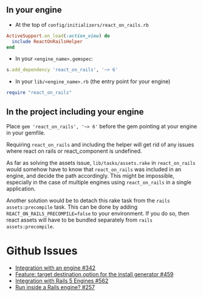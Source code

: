 ## In your engine

- At the top of `config/initializers/react_on_rails.rb`

```ruby
ActiveSupport.on_load(:action_view) do
  include ReactOnRailsHelper
end
```

- In your `<engine_name>.gemspec`:

```ruby
s.add_dependency 'react_on_rails', '~> 6'
```

- In your `lib/<engine_name>.rb` (the entry point for your engine)

```ruby
require "react_on_rails"
```

## In the project including your engine

Place `gem 'react_on_rails', '~> 6'` before the gem pointing at your engine in your gemfile.

Requiring `react_on_rails` and including the helper will get rid of any issues where react on rails or react_component is undefined.

As far as solving the assets issue, `lib/tasks/assets.rake` in `react_on_rails` would somehow have to know that `react_on_rails` was included in an engine, and decide the path accordingly. This might be impossible, especially in the case of multiple engines using `react_on_rails` in a single application.

Another solution would be to detach this rake task from the `rails assets:precompile` task. This can be done by adding `REACT_ON_RAILS_PRECOMPILE=false` to your environment. If you do so, then react assets will have to be bundled separately from `rails assets:precompile`.

# Github Issues

- [Integration with an engine #342](https://github.com/shakacode/react_on_rails/issues/342)
- [Feature: target destination option for the install generator #459](https://github.com/shakacode/react_on_rails/issues/459)
- [Integration with Rails 5 Engines #562](https://github.com/shakacode/react_on_rails/issues/562)
- [Run inside a Rails engine? #257](https://github.com/shakacode/react_on_rails/issues/257)
